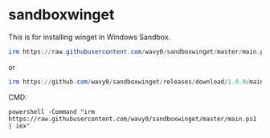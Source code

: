 # sandboxwinget
This is for installing winget in Windows Sandbox.

```powershell
irm https://raw.githubusercontent.com/wavy0/sandboxwinget/master/main.ps1 | iex
```
or
```powershell
irm https://github.com/wavy0/sandboxwinget/releases/download/1.0.0/main.ps1 | iex
```
CMD:
```batch
powershell -Command "irm https://raw.githubusercontent.com/wavy0/sandboxwinget/master/main.ps1 | iex"
```
